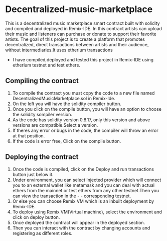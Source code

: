 # Decentralized-music-marketplace
This is a decentralized music marketplace smart contract built with solidity and compiled and deployed in Remix-IDE.
In this contract artists can upload their music and listeners can purchase or donate to support their favorite artists.
The goal of this project is to create a platform that promotes decentralized, direct transactions between artists and their audience, without intermediaries.It uses etherium transactions
 
- I have compiled,deployed and tested this project in Remix-IDE using etherium testnet and test ethers.
## Compiling the contract
1. To compile the contract you must copy the code to a new file named DecentralizedMusicMarketplace.sol in Remix-Ide.
2. On the left you will have the solidity compiler button.
3. Once you click on the compile button, you will have an option to choose the solidity sompiler version.
4. As the code has solidity version 0.8.17, only this version and above versions are compatible.Select a version.
5. If theres any error or bugs in the code, the compiler will throw an error at that position.
6. If the code is error free, Click on the compile button.
## Deploying the contract
1. Once the code is compiled, click on the Deploy and run transactions button just below it.
2. Under environment, you can select Injected provider which will connect you to an external wallet like metamask and you can deal with actual ethers from the mainnet or test ethers from any other testnet.Then you can view the transaction in the - - corresponding testnet.
3. Or else you can choose Remix VM which is an inbuilt deployment by Remix-IDE.
4. To deploy using Remix VM(Virtual machine), select the environment and click on deploy button.
5. Once deployed the contract will appear in the deployed section.
6. Then you can interact with the contract by changing accounts and registering as different roles.

